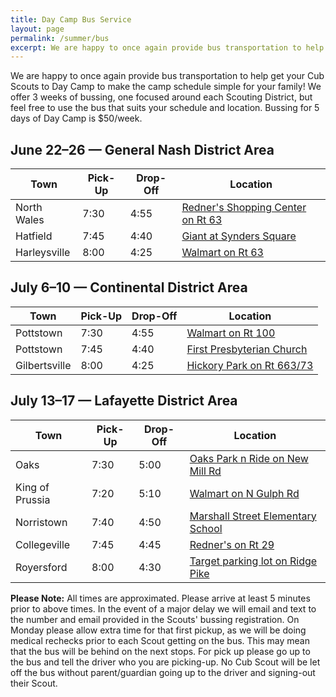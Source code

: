 ```yaml
---
title: Day Camp Bus Service
layout: page
permalink: /summer/bus
excerpt: We are happy to once again provide bus transportation to help get your Cub Scouts to Day Camp to make the camp schedule simple for your family!
---
```


We are happy to once again provide bus transportation to help get your Cub Scouts to Day Camp to make the camp schedule simple for your family! We offer 3 weeks of bussing, one focused around each Scouting District, but feel free to use the bus that suits your schedule and location. Bussing for 5 days of Day Camp is $50/week.

<div class="row">
  <div class="col">
    <h2>June 22&ndash;26 &mdash; General Nash District Area</h2>
    <table class="table table-striped">
      <thead>
        <th scope="col">Town</th>
        <th scope="col">Pick-Up</th>
        <th scope="col">Drop-Off</th>
        <th scope="col">Location</th>
      </thead>
      <tbody>
        <tr>
          <td scope="row">North Wales</td>
          <td>7:30</td>
          <td>4:55</td>
          <td><a href="https://goo.gl/maps/pisMEh5STcNgzaAo9" target="_blank">Redner's Shopping Center on Rt 63</a></td>
        </tr>
        <tr>
          <td scope="row">Hatfield</td>
          <td>7:45</td>
          <td>4:40</td>
          <td><a href="https://goo.gl/maps/b37e2C7hbvxQqF9F9" target="_blank">Giant at Synders Square</a></td>
        </tr>
        <tr>
          <td scope="row">Harleysville</td>
          <td>8:00</td>
          <td>4:25</td>
          <td><a href="https://goo.gl/maps/BK2hqpCCF2SHLqGg7" target="_blank">Walmart on Rt 63</a></td>
        </tr>
      </tbody>
    </table>
  </div>
  <div class="col">
    <h2>July 6&ndash;10 &mdash; Continental District Area</h2>
    <table class="table table-striped">
      <thead>
        <th scope="col">Town</th>
        <th scope="col">Pick-Up</th>
        <th scope="col">Drop-Off</th>
        <th scope="col">Location</th>
      </thead>
      <tbody>
        <tr>
          <td scope="row">Pottstown</td>
          <td>7:30</td>
          <td>4:55</td>
          <td><a href="https://goo.gl/maps/miZ1pqqFq5Zccmrw7" target="_blank">Walmart on Rt 100</a></td>
        </tr>
        <tr>
          <td scope="row">Pottstown</td>
          <td>7:45</td>
          <td>4:40</td>
          <td><a href="https://goo.gl/maps/B1RhCoVJPsYdt4rk9" target="_blank">First Presbyterian Church</a></td>
        </tr>
        <tr>
          <td scope="row">Gilbertsville</td>
          <td>8:00</td>
          <td>4:25</td>
          <td><a href="https://goo.gl/maps/D6mPxC2pjh5oa3BH6" target="_blank">Hickory Park on Rt 663/73</a></td>
        </tr>
      </tbody>
    </table>
  </div>
</div>

## July 13&ndash;17 &mdash; Lafayette District Area

<div class="row">
  <div class="col">
    <table class="table table-striped">
      <thead>
        <th scope="col">Town</th>
        <th scope="col">Pick-Up</th>
        <th scope="col">Drop-Off</th>
        <th scope="col">Location</th>
      </thead>
      <tbody>
        <tr>
          <td scope="row">Oaks</td>
          <td>7:30</td>
          <td>5:00</td>
          <td><a href="" target="_blank">Oaks Park n Ride on New Mill Rd</a></td>
        </tr>
        <tr>
          <td scope="row">King of Prussia</td>
          <td>7:20</td>
          <td>5:10</td>
          <td><a href="https://goo.gl/maps/6CMzXoCWnpYwmMAN8" target="_blank">Walmart on N Gulph Rd</a></td>
        </tr>
        <tr>
          <td scope="row">Norristown</td>
          <td>7:40</td>
          <td>4:50</td>
          <td><a href="https://goo.gl/maps/XzntBi6qt7fNSsdX7" target="_blank">Marshall Street Elementary School</a></td>
        </tr>
        <tr>
          <td scope="row">Collegeville</td>
          <td>7:45</td>
          <td>4:45</td>
          <td><a href="https://goo.gl/maps/kQAmLHM8d1CAHpAF9" target="_blank">Redner's on Rt 29</a></td>
        </tr>
        <tr>
          <td scope="row">Royersford</td>
          <td>8:00</td>
          <td>4:30</td>
          <td><a href="https://goo.gl/maps/zyWZMQSMsE1vWFuS7" target="_blank">Target parking lot on Ridge Pike</a></td>
        </tr>
      </tbody>
    </table>
  </div>
  <div class="col">
    <strong>Please Note:</strong> All times are approximated. Please arrive at least 5 minutes prior to above times. In the event of a major delay we will email and text to the number and email provided in the Scouts' bussing registration. On Monday please allow extra time for that first pickup, as we will be doing medical rechecks prior to each Scout getting on the bus. This may mean that the bus will be behind on the next stops. For pick up please go up to the bus and tell the driver who you are picking-up. No Cub Scout will be let off the bus without parent/guardian going up to the driver and signing-out their Scout.
  </div>
</div>